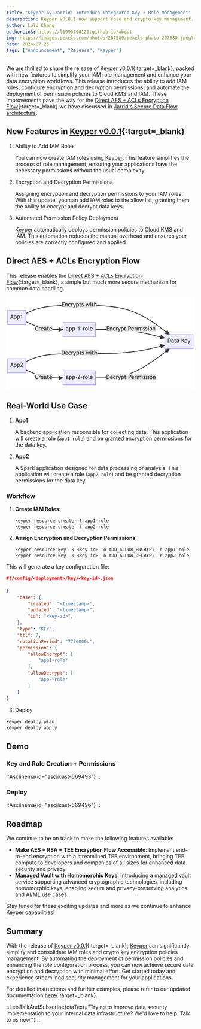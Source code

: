 ```yaml
---
title: "Keyper by Jarrid: Introduce Integrated Key + Role Management"
description: Keyper v0.0.1 now support role and crypto key management. Setup encryption and decryption permission and enable Direct AES + ACLs Encryption Flow with four simple commands.
author: Lulu Cheng
authorLink: https://l1990790120.github.io/about
img: https://images.pexels.com/photos/207580/pexels-photo-207580.jpeg?auto=compress&cs=tinysrgb&w=1260&h=750&dpr=1
date: 2024-07-25
tags: ["Announcement", "Release", "Keyper"]
---
```



We are thrilled to share the release of [Keyper v0.0.1](https://github.com/jarrid-xyz/keyper/releases/tag/v0.0.1){:target=_blank}, packed with new features to simplify your IAM role management and enhance your data encryption workflows. This release introduces the ability to add IAM roles, configure encryption and decryption permissions, and automate the deployment of permission policies to Cloud KMS and IAM. These improvements pave the way for the [Direct AES + ACLs Encryption Flow](https://jarrid.xyz/keyper/data/secure-data-flow/#direct-aes-acls-encryption-flow){:target=_blank} we have discussed in [Jarrid's Secure Data Flow architecture](2024-07-14-introduce-keyper-secure-data-flow).

## New Features in [Keyper v0.0.1](https://github.com/jarrid-xyz/keyper/releases/tag/v0.0.1){:target=_blank}

1. Ability to Add IAM Roles
   
   You can now create IAM roles using [Keyper](https://github.com/jarrid-xyz/keyper). This feature simplifies the process of role management, ensuring your applications have the necessary permissions without the usual complexity.
2. Encryption and Decryption Permissions
   
   Assigning encryption and decryption permissions to your IAM roles. With this update, you can add IAM roles to the allow list, granting them the ability to encrypt and decrypt data keys.
3. Automated Permission Policy Deployment
   
   [Keyper](https://github.com/jarrid-xyz/keyper) automatically deploys permission policies to Cloud KMS and IAM. This automation reduces the manual overhead and ensures your policies are correctly configured and applied.

## Direct AES + ACLs Encryption Flow

This release enables the [Direct AES + ACLs Encryption Flow](https://jarrid.xyz/keyper/data/secure-data-flow/#direct-aes-acls-encryption-flow){:target=_blank}, a simple but much more secure mechanism for common data handling.

![](images/direct-aes-acls-encryption-example-flow.png)

## Real-World Use Case

1. **App1**
   
   A backend application responsible for collecting data. This application will create a role (`app1-role`) and be granted encryption permissions for the data key.
2. **App2**
   
   A Spark application designed for data processing or analysis. This application will create a role (`app2-role`) and be granted decryption permissions for the data key.

### Workflow

1. **Create IAM Roles**:
    ```shell
    keyper resource create -t app1-role
    keyper resource create -t app2-role
    ```

2. **Assign Encryption and Decryption Permissions**:
    ```shell
    keyper resource key -k <key-id> -o ADD_ALLOW_ENCRYPT -r app1-role
    keyper resource key -k <key-id> -o ADD_ALLOW_DECRYPT -r app2-role
    ```

This will generate a key configuration file:

```json
#!/config/<deployment>/key/<key-id>.json

{
    "base": {
        "created": "<timestamp>",
        "updated": "<timestamp>",
        "id": "<key-id>",
    },
    "type": "KEY",
    "ttl": 7,
    "rotationPeriod": "7776000s",
    "permission": {
        "allowEncrypt": [
            "app1-role"
        ],
        "allowDecrypt": [
            "app2-role"
        ]
    }
}
```

3. Deploy


```bash
keyper deploy plan
keyper deploy apply
```

## Demo

### Key and Role Creation + Permissions

::Asciinema{id="asciicast-669493"}
::

### Deploy

::Asciinema{id="asciicast-669496"}
::

## Roadmap

We continue to be on track to make the following features available:

* **Make AES + RSA + TEE Encryption Flow Accessible**: Implement end-to-end encryption with a streamlined TEE environment, bringing TEE compute to developers and companies of all sizes for enhanced data security and privacy.
* **Managed Vault with Homomorphic Keys**: Introducing a managed vault service supporting advanced cryptographic technologies, including homomorphic keys, enabling secure and privacy-preserving analytics and AI/ML use cases.

Stay tuned for these exciting updates and more as we continue to enhance [Keyper](https://github.com/jarrid-xyz/keyper) capabilities!


## Summary

With the release of [Keyper v0.0.1](https://github.com/jarrid-xyz/keyper/releases/tag/v0.0.1){:target=_blank}, [Keyper](https://github.com/jarrid-xyz/keyper) can significantly simplify and consolidate IAM roles and crypto key encryption policies management. By automating the deployment of permission policies and enhancing the role configuration process, you can now achieve secure data encryption and decryption with minimal effort. Get started today and experience streamlined security management for your applications.

For detailed instructions and further examples, please refer to our updated documentation [here](https://jarrid.xyz/keyper/resource/key/){:target=_blank}.

::LetsTalkAndSubscribe{ctaText="Trying to improve data security implementation to your internal data infrastructure? We'd love to help. Talk to us now."}
::

